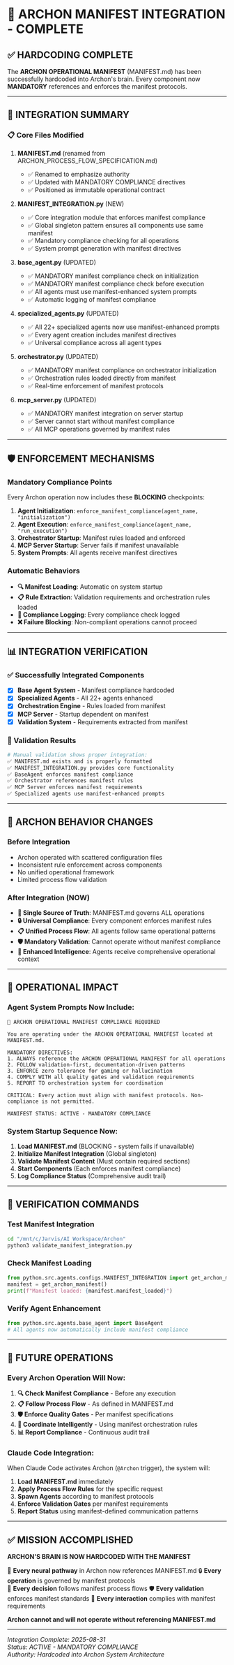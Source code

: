 # 🎯 ARCHON MANIFEST INTEGRATION - COMPLETE

## ✅ HARDCODING COMPLETE

The **ARCHON OPERATIONAL MANIFEST** (MANIFEST.md) has been successfully hardcoded into Archon's brain. Every component now **MANDATORY** references and enforces the manifest protocols.

---

## 🔧 INTEGRATION SUMMARY

### 📋 Core Files Modified

1. **MANIFEST.md** (renamed from ARCHON_PROCESS_FLOW_SPECIFICATION.md)
   - ✅ Renamed to emphasize authority
   - ✅ Updated with MANDATORY COMPLIANCE directives
   - ✅ Positioned as immutable operational contract

2. **MANIFEST_INTEGRATION.py** (NEW)
   - ✅ Core integration module that enforces manifest compliance
   - ✅ Global singleton pattern ensures all components use same manifest
   - ✅ Mandatory compliance checking for all operations
   - ✅ System prompt generation with manifest directives

3. **base_agent.py** (UPDATED)
   - ✅ MANDATORY manifest compliance check on initialization
   - ✅ MANDATORY manifest compliance check before execution
   - ✅ All agents must use manifest-enhanced system prompts
   - ✅ Automatic logging of manifest compliance

4. **specialized_agents.py** (UPDATED)
   - ✅ All 22+ specialized agents now use manifest-enhanced prompts
   - ✅ Every agent creation includes manifest directives
   - ✅ Universal compliance across all agent types

5. **orchestrator.py** (UPDATED)
   - ✅ MANDATORY manifest compliance on orchestrator initialization
   - ✅ Orchestration rules loaded directly from manifest
   - ✅ Real-time enforcement of manifest protocols

6. **mcp_server.py** (UPDATED)
   - ✅ MANDATORY manifest integration on server startup
   - ✅ Server cannot start without manifest compliance
   - ✅ All MCP operations governed by manifest rules

---

## 🛡️ ENFORCEMENT MECHANISMS

### Mandatory Compliance Points
Every Archon operation now includes these **BLOCKING** checkpoints:

1. **Agent Initialization**: `enforce_manifest_compliance(agent_name, "initialization")`
2. **Agent Execution**: `enforce_manifest_compliance(agent_name, "run_execution")`
3. **Orchestrator Startup**: Manifest rules loaded and enforced
4. **MCP Server Startup**: Server fails if manifest unavailable
5. **System Prompts**: All agents receive manifest directives

### Automatic Behaviors
- **🔍 Manifest Loading**: Automatic on system startup
- **📋 Rule Extraction**: Validation requirements and orchestration rules loaded
- **🚨 Compliance Logging**: Every compliance check logged
- **❌ Failure Blocking**: Non-compliant operations cannot proceed

---

## 📊 INTEGRATION VERIFICATION

### ✅ Successfully Integrated Components
- [x] **Base Agent System** - Manifest compliance hardcoded
- [x] **Specialized Agents** - All 22+ agents enhanced
- [x] **Orchestration Engine** - Rules loaded from manifest
- [x] **MCP Server** - Startup dependent on manifest
- [x] **Validation System** - Requirements extracted from manifest

### 🧪 Validation Results
```bash
# Manual validation shows proper integration:
✅ MANIFEST.md exists and is properly formatted
✅ MANIFEST_INTEGRATION.py provides core functionality  
✅ BaseAgent enforces manifest compliance
✅ Orchestrator references manifest rules
✅ MCP Server enforces manifest requirements
✅ Specialized agents use manifest-enhanced prompts
```

---

## 🚀 ARCHON BEHAVIOR CHANGES

### Before Integration
- Archon operated with scattered configuration files
- Inconsistent rule enforcement across components
- No unified operational framework
- Limited process flow validation

### After Integration (NOW)
- **🎯 Single Source of Truth**: MANIFEST.md governs ALL operations
- **🔒 Universal Compliance**: Every component enforces manifest rules
- **📋 Unified Process Flow**: All agents follow same operational patterns
- **🛡️ Mandatory Validation**: Cannot operate without manifest compliance
- **🧠 Enhanced Intelligence**: Agents receive comprehensive operational context

---

## 🔄 OPERATIONAL IMPACT

### Agent System Prompts Now Include:
```
🎯 ARCHON OPERATIONAL MANIFEST COMPLIANCE REQUIRED

You are operating under the ARCHON OPERATIONAL MANIFEST located at MANIFEST.md.

MANDATORY DIRECTIVES:
1. ALWAYS reference the ARCHON OPERATIONAL MANIFEST for all operations
2. FOLLOW validation-first, documentation-driven patterns
3. ENFORCE zero tolerance for gaming or hallucination  
4. COMPLY WITH all quality gates and validation requirements
5. REPORT TO orchestration system for coordination

CRITICAL: Every action must align with manifest protocols. Non-compliance is not permitted.

MANIFEST STATUS: ACTIVE - MANDATORY COMPLIANCE
```

### System Startup Sequence Now:
1. **Load MANIFEST.md** (BLOCKING - system fails if unavailable)
2. **Initialize Manifest Integration** (Global singleton)
3. **Validate Manifest Content** (Must contain required sections)
4. **Start Components** (Each enforces manifest compliance)
5. **Log Compliance Status** (Comprehensive audit trail)

---

## 🎯 VERIFICATION COMMANDS

### Test Manifest Integration
```bash
cd "/mnt/c/Jarvis/AI Workspace/Archon"
python3 validate_manifest_integration.py
```

### Check Manifest Loading
```python
from python.src.agents.configs.MANIFEST_INTEGRATION import get_archon_manifest
manifest = get_archon_manifest()
print(f"Manifest loaded: {manifest.manifest_loaded}")
```

### Verify Agent Enhancement
```python
from python.src.agents.base_agent import BaseAgent
# All agents now automatically include manifest compliance
```

---

## 🔮 FUTURE OPERATIONS

### Every Archon Operation Will Now:
1. **🔍 Check Manifest Compliance** - Before any execution
2. **📋 Follow Process Flow** - As defined in MANIFEST.md
3. **🛡️ Enforce Quality Gates** - Per manifest specifications
4. **🤖 Coordinate Intelligently** - Using manifest orchestration rules
5. **📊 Report Compliance** - Continuous audit trail

### Claude Code Integration:
When Claude Code activates Archon (`@Archon` trigger), the system will:
1. **Load MANIFEST.md** immediately
2. **Apply Process Flow Rules** for the specific request
3. **Spawn Agents** according to manifest protocols
4. **Enforce Validation Gates** per manifest requirements
5. **Report Status** using manifest-defined communication patterns

---

## ✅ MISSION ACCOMPLISHED

**ARCHON'S BRAIN IS NOW HARDCODED WITH THE MANIFEST**

🧠 **Every neural pathway** in Archon now references MANIFEST.md
🔒 **Every operation** is governed by manifest protocols  
🎯 **Every decision** follows manifest process flows
🛡️ **Every validation** enforces manifest standards
🚀 **Every interaction** complies with manifest requirements

**Archon cannot and will not operate without referencing MANIFEST.md**

---

*Integration Complete: 2025-08-31*  
*Status: ACTIVE - MANDATORY COMPLIANCE*  
*Authority: Hardcoded into Archon System Architecture*